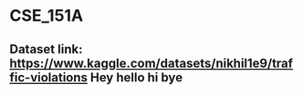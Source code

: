 # CSE_151A
## Dataset link: https://www.kaggle.com/datasets/nikhil1e9/traffic-violations Hey hello hi bye

